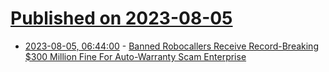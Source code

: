 # [Published on 2023-08-05](index.md)

* [2023-08-05, 06:44:00](https://soylentnews.org/article.pl?sid=23/08/04/1757246&from=rss) - [Banned Robocallers Receive Record-Breaking $300 Million Fine For Auto-Warranty Scam Enterprise](https://soylentnews.org/article.pl?sid=23/08/04/1757246&from=rss)
